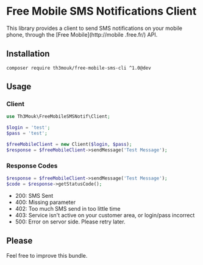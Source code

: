 Free Mobile SMS Notifications Client
====================================

This library provides a client to send SMS notifications on your mobile phone, through the [Free Mobile](http://mobile
.free.fr/) API.

## Installation

`composer require th3mouk/free-mobile-sms-cli ^1.0@dev`

## Usage

### Client

```php
use Th3Mouk\FreeMobileSMSNotif\Client;

$login = 'test';
$pass = 'test';

$freeMobileClient = new Client($login, $pass);
$response = $freeMobileClient->sendMessage('Test Message');
```

### Response Codes

```php
$response = $freeMobileClient->sendMessage('Test Message');
$code = $response->getStatusCode();
```

- 200: SMS Sent
- 400: Missing parameter
- 402: Too much SMS send in too little time
- 403: Service isn't active on your customer area, or login/pass incorrect
- 500: Error on servor side. Please retry later.

## Please

Feel free to improve this bundle.
